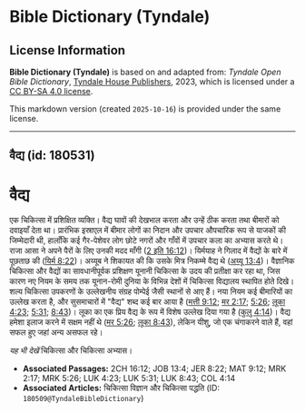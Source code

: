 # Bible Dictionary (Tyndale)

## License Information

**Bible Dictionary (Tyndale)** is based on and adapted from: _Tyndale Open Bible Dictionary_, [Tyndale House Publishers](https://tyndaleopenresources.com/), 2023, which is licensed under a [CC BY-SA 4.0 license](https://creativecommons.org/licenses/by-sa/4.0/legalcode.en).

This markdown version (created `2025-10-16`) is provided under the same license.



--------------------------------

## वैद्य (id: 180531)

वैद्य
=====

एक चिकित्सा में प्रशिक्षित व्यक्ति। वैद्य घावों की देखभाल करता और उन्हें ठीक करता तथा बीमारों को दवाइयाँ देता था। प्रारंभिक इस्राएल में बीमार लोगों का निदान और उपचार औपचारिक रूप से याजकों की जिम्मेदारी थी, हालाँकि कई गैर\-पेशेवर लोग छोटे नगरों और गाँवों में उपचार कला का अभ्यास करते थे। राजा आसा ने अपने पैरों के लिए उनकी मदद माँगी ([2 इति 16:12](https://ref.ly/2Chr16:12))। यिर्मयाह ने गिलाद में वैद्यों के बारे में पूछताछ की ([यिर्म 8:22](https://ref.ly/Jer8:22))। अय्यूब ने शिकायत की कि उसके मित्र निकम्मे वैद्य थे ([अय्यू 13:4](https://ref.ly/Job13:4))। वैज्ञानिक चिकित्सा और वैद्यों का सावधानीपूर्वक प्रशिक्षण यूनानी चिकित्सा के उदय की प्रतीक्षा कर रहा था, जिस कारण नए नियम के समय तक यूनान\-रोमी दुनिया के विभिन्न देशों में चिकित्सा विद्यालय स्थापित होते दिखे। शल्य चिकित्सा उपकरणों के उल्लेखनीय संग्रह पोम्पेई जैसी स्थानों से आए हैं। नया नियम कई बीमारियों का उल्लेख करता है, और सुसमाचारों में "वैद्य" शब्द कई बार आया है ([मत्ती 9:12](https://ref.ly/Matt9:12); [मर 2:17](https://ref.ly/Mark2:17); [5:26](https://ref.ly/Mark5:26); [लूका 4:23](https://ref.ly/Luke4:23); [5:31](https://ref.ly/Luke5:31); [8:43](https://ref.ly/Luke8:43))। लूका का एक प्रिय वैद्य के रूप में विशेष उल्लेख दिया गया है ([कुलु 4:14](https://ref.ly/Col4:14))। वैद्य हमेशा इलाज करने में सक्षम नहीं थे ([मर 5:26](https://ref.ly/Mark5:26); [लूका 8:43](https://ref.ly/Luke8:43)), लेकिन यीशु, जो एक चंगाकरने वाले हैं, वहां सफल हुए जहां अन्य असफल रहे।

*यह भी देखें* चिकित्सा और चिकित्सा अभ्यास।

* **Associated Passages:** 2CH 16:12; JOB 13:4; JER 8:22; MAT 9:12; MRK 2:17; MRK 5:26; LUK 4:23; LUK 5:31; LUK 8:43; COL 4:14
* **Associated Articles:** चिकित्सा विज्ञान और चिकित्सा पद्धति (ID: `180509@TyndaleBibleDictionary`)

